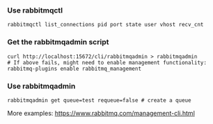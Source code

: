 ### Use rabbitmqctl

    rabbitmqctl list_connections pid port state user vhost recv_cnt

### Get the rabbitmqadmin script

    curl http://localhost:15672/cli/rabbitmqadmin > rabbitmqadmin
    # If above fails, might need to enable management functionality:
    rabbitmq-plugins enable rabbitmq_management

### Use rabbitmqadmin

    rabbitmqadmin get queue=test requeue=false # create a queue
    
More examples: https://www.rabbitmq.com/management-cli.html
